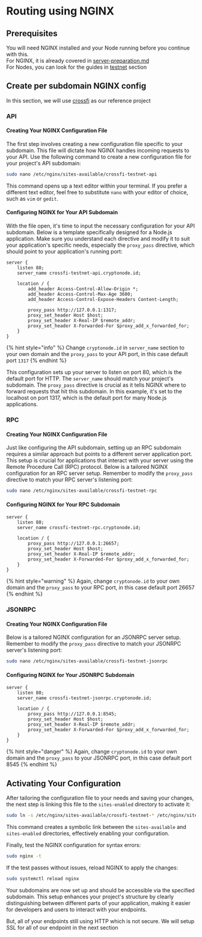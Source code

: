 # Routing using NGINX

## Prerequisites

You will need NGINX installed and your Node running before you continue with this.\
For NGINX, it is already covered in [server-preparation.md](server-preparation.md "mention")\
For Nodes, you can look for the guides in [testnet](../testnet/ "mention") section

## Create per subdomain NGINX config

In this section, we will use [crossfi](../testnet/crossfi/ "mention") as our reference project

### API

#### Creating Your NGINX Configuration File

The first step involves creating a new configuration file specific to your subdomain. This file will dictate how NGINX handles incoming requests to your API. Use the following command to create a new configuration file for your project's API subdomain:

```sh
sudo nano /etc/nginx/sites-available/crossfi-testnet-api
```

This command opens up a text editor within your terminal. If you prefer a different text editor, feel free to substitute `nano` with your editor of choice, such as `vim` or `gedit`.

#### Configuring NGINX for Your API Subdomain

With the file open, it's time to input the necessary configuration for your API subdomain. Below is a template specifically designed for a Node.js application. Make sure you understand each directive and modify it to suit your application's specific needs, especially the `proxy_pass` directive, which should point to your application's running port:

```nginx
server {
    listen 80;
    server_name crossfi-testnet-api.cryptonode.id;

    location / {
        add_header Access-Control-Allow-Origin *;
        add_header Access-Control-Max-Age 3600;
        add_header Access-Control-Expose-Headers Content-Length;
        
        proxy_pass http://127.0.0.1:1317;
        proxy_set_header Host $host;
        proxy_set_header X-Real-IP $remote_addr;
        proxy_set_header X-Forwarded-For $proxy_add_x_forwarded_for;
    }
}
```

{% hint style="info" %}
Change `cryptonode.id` in `server_name` section to your own domain and the `proxy_pass` to your API port, in this case default port `1317`
{% endhint %}

This configuration sets up your server to listen on port 80, which is the default port for HTTP. The `server_name` should match your project's subdomain. The `proxy_pass` directive is crucial as it tells NGINX where to forward requests that hit this subdomain. In this example, it's set to the localhost on port 1317, which is the default port for many Node.js applications.

### RPC

#### Creating Your NGINX Configuration File

Just like configuring the API subdomain, setting up an RPC subdomain requires a similar approach but points to a different server application port. This setup is crucial for applications that interact with your server using the Remote Procedure Call (RPC) protocol. Below is a tailored NGINX configuration for an RPC server setup. Remember to modify the `proxy_pass` directive to match your RPC server's listening port:

```sh
sudo nano /etc/nginx/sites-available/crossfi-testnet-rpc
```

#### Configuring NGINX for Your RPC Subdomain

```nginx
server {
    listen 80;
    server_name crossfi-testnet-rpc.cryptonode.id;
    
    location / {
        proxy_pass http://127.0.0.1:26657;
        proxy_set_header Host $host;
        proxy_set_header X-Real-IP $remote_addr;
        proxy_set_header X-Forwarded-For $proxy_add_x_forwarded_for;
    }
}
```

{% hint style="warning" %}
Again, change `cryptonode.id` to your own domain and the `proxy_pass` to your RPC port, in this case default port 26657
{% endhint %}

### JSONRPC

#### Creating Your NGINX Configuration File

Below is a tailored NGINX configuration for an JSONRPC server setup. Remember to modify the `proxy_pass` directive to match your JSONRPC server's listening port:

```sh
sudo nano /etc/nginx/sites-available/crossfi-testnet-jsonrpc
```

#### Configuring NGINX for Your JSONRPC Subdomain

```nginx
server {
    listen 80;
    server_name crossfi-testnet-jsonrpc.cryptonode.id;
    
    location / {
        proxy_pass http://127.0.0.1:8545;
        proxy_set_header Host $host;
        proxy_set_header X-Real-IP $remote_addr;
        proxy_set_header X-Forwarded-For $proxy_add_x_forwarded_for;
    }
}
```

{% hint style="danger" %}
Again, change `cryptonode.id` to your own domain and the `proxy_pass` to your JSONRPC port, in this case default port 8545
{% endhint %}

## Activating Your Configuration

After tailoring the configuration file to your needs and saving your changes, the next step is linking this file to the `sites-enabled` directory to activate it:

```sh
sudo ln -s /etc/nginx/sites-available/crossfi-testnet-* /etc/nginx/sites-enabled/
```

This command creates a symbolic link between the `sites-available` and `sites-enabled` directories, effectively enabling your configuration.

Finally, test the NGINX configuration for syntax errors:

```sh
sudo nginx -t
```

If the test passes without issues, reload NGINX to apply the changes:

```sh
sudo systemctl reload nginx
```

Your subdomains are now set up and should be accessible via the specified subdomain. This setup enhances your project's structure by clearly distinguishing between different parts of your application, making it easier for developers and users to interact with your endpoints.

But, all of your endpoints still using HTTP which is not secure. We will setup SSL for all of our endpoint in the next section
